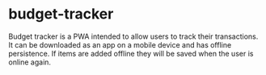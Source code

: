# budget-tracker

Budget tracker is a PWA intended to allow users to track their transactions. It can be downloaded as an app on a mobile device and has offline persistence. If items are added offline they will be saved when the user is online again.
